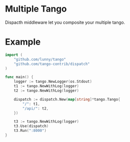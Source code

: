 # Multiple Tango

Dispacth middleware let you composite your multiple tango.

# Example

```Go
import (
    "github.com/lunny/tango"
    "github.com/tango-contrib/dispatch"
)

func main() {
    logger := tango.NewLogger(os.Stdout)
    t1 := tango.NewWithLog(logger)
    t2 := tango.NewWithLog(logger)

    dispatch := dispatch.New(map[string]*tango.Tango{
        "/": t1,
        "/api/": t2,
    })

    t3 := tango.NewWithLog(logger)
    t3.Use(dispatch)
    t3.Run(":8000")
}
```
